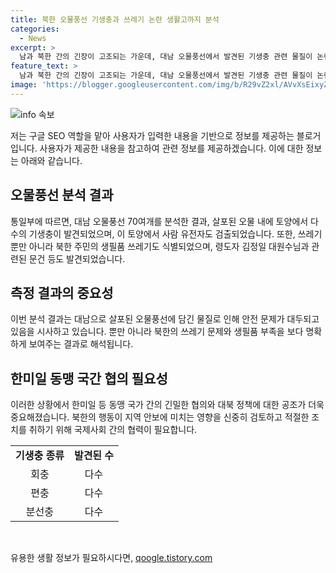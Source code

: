 ```yaml
---
title: 북한 오물풍선 기생충과 쓰레기 논란 생활고까지 분석
categories:
  - News
excerpt: >
  남과 북한 간의 긴장이 고조되는 가운데, 대남 오물풍선에서 발견된 기생충 관련 물질이 논란을 일으키고 있습니다. 북한으로부터 남측으로 살포된 이 물질은 토양에서 다수의 기생충이 검출되었으며, 북한 주민의 생활어려움을 나타내는 쓰레기도 확인되었습니다. 또한, 북한의 지도자인 김정일 대원수에 대한 문건 등도 발견되었는데, 이는 북한의 반반 회심을 강조하는 것으로 해석되고 있습니다. 해당 영상을 통해 상세 내용을 확인할 수 있습니다.
feature_text: >
  남과 북한 간의 긴장이 고조되는 가운데, 대남 오물풍선에서 발견된 기생충 관련 물질이 논란을 일으키고 있습니다. 북한으로부터 남측으로 살포된 이 물질은 토양에서 다수의 기생충이 검출되었으며, 북한 주민의 생활어려움을 나타내는 쓰레기도 확인되었습니다. 또한, 북한의 지도자인 김정일 대원수에 대한 문건 등도 발견되었는데, 이는 북한의 반반 회심을 강조하는 것으로 해석되고 있습니다. 해당 영상을 통해 상세 내용을 확인할 수 있습니다.
image: 'https://blogger.googleusercontent.com/img/b/R29vZ2xl/AVvXsEixyZcFfHzMRdzZMjFBmAUKJYCLCGyLL1o632UiGVXcaFdKo_bkvkuCioo0uUKlGfBVcT3P84aROyZIXSBEx3Aw5nCQ3pTgDom1WDC4m8eifvWiAmWEEVb4x6G_l8C0QH225ldMjyaFvpxGEBGNO37VmDTDMHGhJPq73UglMfDca1-0aw/s1600/blogspot.png'
---
```


<p><img src="https://blogger.googleusercontent.com/img/b/R29vZ2xl/AVvXsEixyZcFfHzMRdzZMjFBmAUKJYCLCGyLL1o632UiGVXcaFdKo_bkvkuCioo0uUKlGfBVcT3P84aROyZIXSBEx3Aw5nCQ3pTgDom1WDC4m8eifvWiAmWEEVb4x6G_l8C0QH225ldMjyaFvpxGEBGNO37VmDTDMHGhJPq73UglMfDca1-0aw/s1600/blogspot.png" alt="info 속보" /></p>

<p>저는 구글 SEO 역할을 맡아 사용자가 입력한 내용을 기반으로 정보를 제공하는 블로거입니다. 사용자가 제공한 내용을 참고하여 관련 정보를 제공하겠습니다. 이에 대한 정보는 아래와 같습니다.</p>

<h2 data-ke-size="size26">오물풍선 분석 결과</h2>

<p data-ke-size="size16">통일부에 따르면, 대남 오물풍선 70여개를 분석한 결과, 살포된 오물 내에 토양에서 다수의 기생충이 발견되었으며, 이 토양에서 사람 유전자도 검출되었습니다. 또한, 쓰레기 뿐만 아니라 북한 주민의 생필품 쓰레기도 식별되었으며, 령도자 김정일 대원수님과 관련된 문건 등도 발견되었습니다.</p>

<h2 data-ke-size="size26">측정 결과의 중요성</h2>

<p data-ke-size="size16">이번 분석 결과는 대남으로 살포된 오물풍선에 담긴 물질로 인해 안전 문제가 대두되고 있음을 시사하고 있습니다. 뿐만 아니라 북한의 쓰레기 문제와 생필품 부족을 보다 명확하게 보여주는 결과로 해석됩니다.</p>

<h2 data-ke-size="size26">한미일 동맹 국간 협의 필요성</h2>

<p data-ke-size="size16">이러한 상황에서 한미일 등 동맹 국가 간의 긴밀한 협의와 대북 정책에 대한 공조가 더욱 중요해졌습니다. 북한의 행동이 지역 안보에 미치는 영향을 신중히 검토하고 적절한 조치를 취하기 위해 국제사회 간의 협력이 필요합니다.</p>

<table>
    <tr>
        <td style="text-align: center; height: 17px;"><b>기생충 종류</b></td>
        <td style="text-align: center; height: 17px;"><b>발견된 수</b></td>
    </tr>
    <tr>
        <td style="text-align: center; height: 17px;">회충</td>
        <td style="text-align: center; height: 17px;">다수</td>
    </tr>
    <tr>
        <td style="text-align: center; height: 17px;">편충</td>
        <td style="text-align: center; height: 17px;">다수</td>
    </tr>
    <tr>
        <td style="text-align: center; height: 17px;">분선충</td>
        <td style="text-align: center; height: 17px;">다수</td>
    </tr>
</table>

<p data-ke-size="size16">&nbsp;</p>
유용한 생활 정보가 필요하시다면, <a href="https://qoogle.tistory.com" rel="dofollow">qoogle.tistory.com</a>


